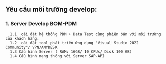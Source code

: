 ## Yêu cầu môi trường develop:
### 1. Server Develop BOM-PDM
      1.1  cài đặt hệ thống PDM + Data Test cùng phiên bản với môi trường của khách hàng.
      1.2  cài đặt tool phát triển ứng dụng "Visual Studio 2022 Community"/ VPN/ANYDESK
      1.3 Cấu hình Server ( RAM: 16GB/ 10 CPUs/ Disk 100 GB)
      1.4 Cấu hình mạng thông với Server SAP-API
   
